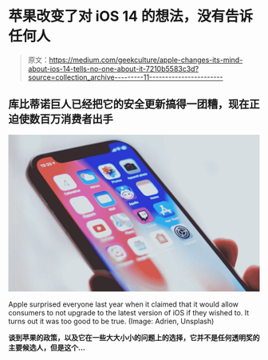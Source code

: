 # 苹果改变了对 iOS 14 的想法，没有告诉任何人

> 原文：<https://medium.com/geekculture/apple-changes-its-mind-about-ios-14-tells-no-one-about-it-7210b5583c3d?source=collection_archive---------11----------------------->

## 库比蒂诺巨人已经把它的安全更新搞得一团糟，现在正迫使数百万消费者出手

![](img/691dc7a232e8a9b08ae2a034b76940e3.png)

Apple surprised everyone last year when it claimed that it would allow consumers to not upgrade to the latest version of iOS if they wished to. It turns out it was too good to be true. (Image: Adrien, Unsplash)

**谈到苹果的政策，以及它在一些大大小小的问题上的选择，它并不是任何透明奖的主要候选人，但是这个…**